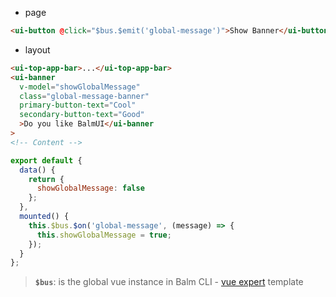 - page

```html
<ui-button @click="$bus.$emit('global-message')">Show Banner</ui-button>
```

- layout

```html
<ui-top-app-bar>...</ui-top-app-bar>
<ui-banner
  v-model="showGlobalMessage"
  class="global-message-banner"
  primary-button-text="Cool"
  secondary-button-text="Good"
  >Do you like BalmUI</ui-banner
>
<!-- Content -->
```

```js
export default {
  data() {
    return {
      showGlobalMessage: false
    };
  },
  mounted() {
    this.$bus.$on('global-message', (message) => {
      this.showGlobalMessage = true;
    });
  }
};
```

> **`$bus`**: is the global vue instance in Balm CLI - [vue expert](https://github.com/balmjs/template-vue-expert) template
